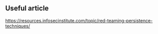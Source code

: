 
## Useful article
https://resources.infosecinstitute.com/topic/red-teaming-persistence-techniques/
